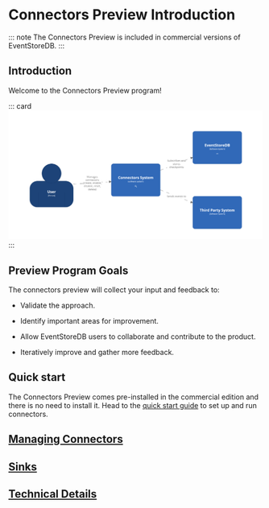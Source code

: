 
# Connectors Preview Introduction

::: note
The Connectors Preview is included in commercial versions of EventStoreDB.
:::

## Introduction

Welcome to the Connectors Preview program!

::: card
![Connectors Overview](./images/system-context.png)
:::


## Preview Program Goals

The connectors preview will collect your input and feedback to:

* Validate the approach.

* Identify important areas for improvement.

* Allow EventStoreDB users to collaborate and contribute to the product.

* Iteratively improve and gather more feedback.


## Quick start
The Connectors Preview comes pre-installed in the commercial edition and there is no need to install it. 
Head to the [quick start guide](quickstart.md) to set up and run connectors.


## [Managing Connectors](manage.md)

## [Sinks](sinks.md)

## [Technical Details](technical.md)



